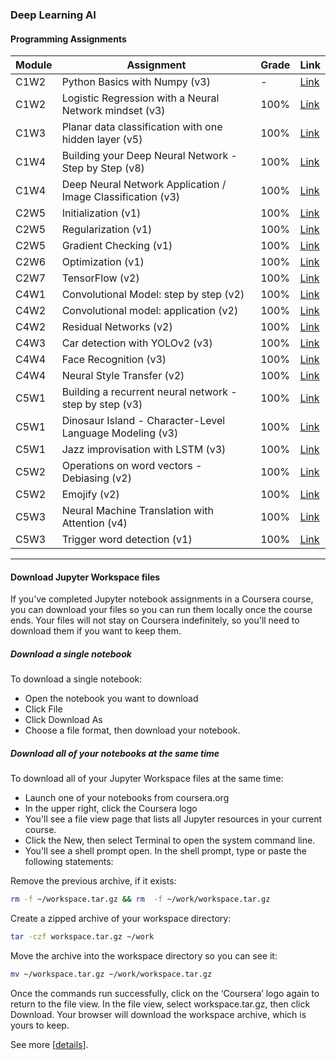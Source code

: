 ### Deep Learning AI

#### Programming Assignments

| Module | Assignment | Grade | Link |
|----|----------|-----------|------|
| C1W2 | Python Basics with Numpy (v3) | - | [Link](https://github.com/shawlu95/Deep-Learning-AI/blob/master/course_1/Week%202/Python%20Basics%20with%20Numpy/Python%20Basics%20With%20Numpy%20v3.ipynb) |
| C1W2 | Logistic Regression with a Neural Network mindset (v3) | 100% | [Link](https://github.com/shawlu95/Deep-Learning-AI/blob/master/course_1/Week%202/Logistic%20Regression%20as%20a%20Neural%20Network/Logistic%20Regression%20with%20a%20Neural%20Network%20mindset%20v3.ipynb) |
| C1W3 | Planar data classification with one hidden layer (v5) | 100% | [Link](https://github.com/shawlu95/Deep-Learning-AI/blob/master/course_1/Week%203/Planar%20data%20classification%20with%20one%20hidden%20layer/Planar%20data%20classification%20with%20one%20hidden%20layer%20v5.ipynb) |
| C1W4 | Building your Deep Neural Network - Step by Step (v8) | 100% | [Link](https://github.com/shawlu95/Deep-Learning-AI/blob/master/course_1/Week%204/Building%20your%20Deep%20Neural%20Network%20-%20Step%20by%20Step/Building%20your%20Deep%20Neural%20Network%20-%20Step%20by%20Step%20v8.ipynb) |
| C1W4 | Deep Neural Network Application / Image Classification (v3) | 100% | [Link](https://github.com/shawlu95/Deep-Learning-AI/blob/master/course_1/Week%204/Deep%20Neural%20Network%20Application:%20Image%20Classification/Deep%20Neural%20Network%20-%20Application%20v3.ipynb) |
| C2W5 | Initialization (v1) | 100% | [Link](https://github.com/shawlu95/Deep-Learning-AI/blob/master/course_2/week5/Initialization/Initialization.ipynb) |
| C2W5 | Regularization (v1) | 100% | [Link](https://github.com/shawlu95/Deep-Learning-AI/blob/master/course_2/week5/Regularization/Regularization.ipynb) |
| C2W5 | Gradient Checking (v1) | 100% | [Link](https://github.com/shawlu95/Deep-Learning-AI/blob/master/course_2/week5/Gradient%20Checking/Gradient%20Checking%20v1.ipynb) |
| C2W6 | Optimization (v1) | 100% | [Link](https://github.com/shawlu95/Deep-Learning-AI/blob/master/course_2/week6/Optimization%20methods.ipynb) |
| C2W7 | TensorFlow (v2) | 100% | [Link](https://github.com/shawlu95/Deep-Learning-AI/blob/master/course_2/week7/Tensorflow%20Tutorial%20v2.ipynb) |
| C4W1 | Convolutional Model: step by step (v2) | 100% | [Link](https://github.com/shawlu95/Deep-Learning-AI/blob/master/course_4/week1/Convolution%20model%20-%20Step%20by%20Step%20-%20v2.ipynb) |
| C4W2 | Convolutional model: application (v2) | 100% | [Link](https://github.com/shawlu95/Deep-Learning-AI/blob/master/course_4/week2/KerasTutorial/Keras%20-%20Tutorial%20-%20Happy%20House%20v2.ipynb) |
| C4W2 | Residual Networks (v2) | 100% | [Link](https://github.com/shawlu95/Deep-Learning-AI/blob/master/course_4/week2/ResNets/Residual%20Networks%20-%20v2.ipynb) |
| C4W3 | Car detection with YOLOv2 (v3) | 100% | [Link](https://github.com/shawlu95/Deep-Learning-AI/blob/master/course_4/week3/Car%20detection%20for%20Autonomous%20Driving/Autonomous%20driving%20application%20-%20Car%20detection%20-%20v3.ipynb) |
| C4W4 | Face Recognition (v3) | 100% | [Link](https://github.com/shawlu95/Deep-Learning-AI/blob/master/course_4/week4/Face%20Recognition/Face%20Recognition%20for%20the%20Happy%20House%20-%20v3.ipynb) |
| C4W4 | Neural Style Transfer (v2) | 100% | [Link](https://github.com/shawlu95/Deep-Learning-AI/blob/master/course_4/week4/Neural%20Style%20Transfer/Art%20Generation%20with%20Neural%20Style%20Transfer%20-%20v2.ipynb) |
| C5W1 | Building a recurrent neural network - step by step (v3) | 100% | [Link](https://github.com/shawlu95/Deep-Learning-AI/blob/master/course_5/Week%201/Building%20a%20Recurrent%20Neural%20Network%20-%20Step%20by%20Step/Building%20a%20Recurrent%20Neural%20Network%20-%20Step%20by%20Step%20-%20v3.ipynb) |
| C5W1 | Dinosaur Island - Character-Level Language Modeling (v3) | 100% | [Link](https://github.com/shawlu95/Deep-Learning-AI/blob/master/course_5/Week%201/Dinosaur%20Island%20--%20Character-level%20language%20model/Dinosaurus%20Island%20--%20Character%20level%20language%20model%20final%20-%20v3.ipynb) |
| C5W1 | Jazz improvisation with LSTM (v3) | 100% | [Link](https://github.com/shawlu95/Deep-Learning-AI/blob/master/course_5/Week%201/Jazz%20improvisation%20with%20LSTM/Improvise%20a%20Jazz%20Solo%20with%20an%20LSTM%20Network%20-%20v3.ipynb) |
| C5W2 | Operations on word vectors - Debiasing (v2) | 100% | [Link](https://github.com/shawlu95/Deep-Learning-AI/blob/master/course_5/Week%202/Word%20Vector%20Representation/Operations%20on%20word%20vectors%20-%20v2.ipynb) |
| C5W2 | Emojify (v2) | 100% | [Link](https://github.com/shawlu95/Deep-Learning-AI/blob/master/course_5/Week%202/Emojify/Emojify%20-%20v2.ipynb) |
| C5W3 | Neural Machine Translation with Attention (v4) | 100% | [Link](https://github.com/shawlu95/Deep-Learning-AI/blob/master/course_5/Week%203/Machine%20Translation/Neural%20machine%20translation%20with%20attention%20-%20v4.ipynb) |
| C5W3 | Trigger word detection (v1) | 100% | [Link](https://github.com/shawlu95/Deep-Learning-AI/blob/master/course_5/Week%203/Trigger%20word%20detection/Trigger%20word%20detection%20-%20v1.ipynb) |

___
#### Download Jupyter Workspace files

If you’ve completed Jupyter notebook assignments in a Coursera course, you can download your files so you can run them locally once the course ends. Your files will not stay on Coursera indefinitely, so you'll need to download them if you want to keep them.

##### Download a single notebook
To download a single notebook:
* Open the notebook you want to download
* Click File
* Click Download As
* Choose a file format, then download your notebook.

##### Download all of your notebooks at the same time

To download all of your Jupyter Workspace files at the same time:

* Launch one of your notebooks from coursera.org
* In the upper right, click the Coursera logo
* You'll see a file view page that lists all Jupyter resources in your current course.
* Click the New, then select Terminal to open the system command line.
* You'll see a shell prompt open. In the shell prompt, type or paste the following statements:

Remove the previous archive, if it exists:
```bash
rm -f ~/workspace.tar.gz && rm  -f ~/work/workspace.tar.gz
```

Create a zipped archive of your workspace directory:
```bash
tar -czf workspace.tar.gz ~/work
```

Move the archive into the workspace directory so you can see it:
```bash
mv ~/workspace.tar.gz ~/work/workspace.tar.gz
```

Once the commands run successfully, click on the ‘Coursera’ logo again to return to the file view.
In the file view, select workspace.tar.gz, then click Download. Your browser will download the workspace archive, which is yours to keep.

See more [[details](https://coolestguidesontheplanet.com/how-to-compress-and-uncompress-files-and-folders-in-os-x-lion-10-7-using-terminal/)].
